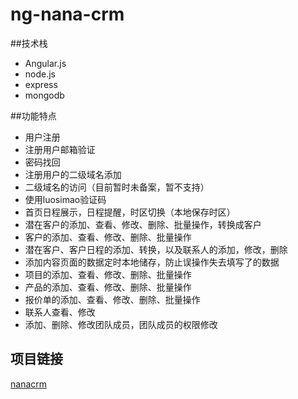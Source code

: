 ﻿# ng-nana-crm

##技术栈
 * Angular.js
 * node.js
 * express
 * mongodb

##功能特点
 * 用户注册
 * 注册用户邮箱验证
 * 密码找回
 * 注册用户的二级域名添加
 * 二级域名的访问（目前暂时未备案，暂不支持）
 * 使用luosimao验证码
 * 首页日程展示，日程提醒，时区切换（本地保存时区）
 * 潜在客户的添加、查看、修改、删除、批量操作，转换成客户
 * 客户的添加、查看、修改、删除、批量操作
 * 潜在客户、客户日程的添加、转换，以及联系人的添加，修改，删除
 * 添加内容页面的数据定时本地储存，防止误操作失去填写了的数据
 * 项目的添加、查看、修改、删除、批量操作
 * 产品的添加、查看、修改、删除、批量操作
 * 报价单的添加、查看、修改、删除、批量操作
 * 联系人查看、修改
 * 添加、删除、修改团队成员，团队成员的权限修改

## 项目链接

 [nanacrm](http://60.205.157.200/) 